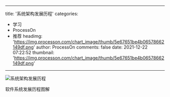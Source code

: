 
---
title: '系统架构发展历程'
categories: 
 - 学习
 - ProcessOn
 - 推荐
headimg: 'https://img.processon.com/chart_image/thumb/5e67651be4b06578662149df.png'
author: ProcessOn
comments: false
date: 2021-12-22 07:22:52
thumbnail: 'https://img.processon.com/chart_image/thumb/5e67651be4b06578662149df.png'
---

<div>   
<img class="thumb" alt="系统架构发展历程" src="https://img.processon.com/chart_image/thumb/5e67651be4b06578662149df.png" referrerpolicy="no-referrer">
<p>软件系统发展历程图解</p>  
</div>
            